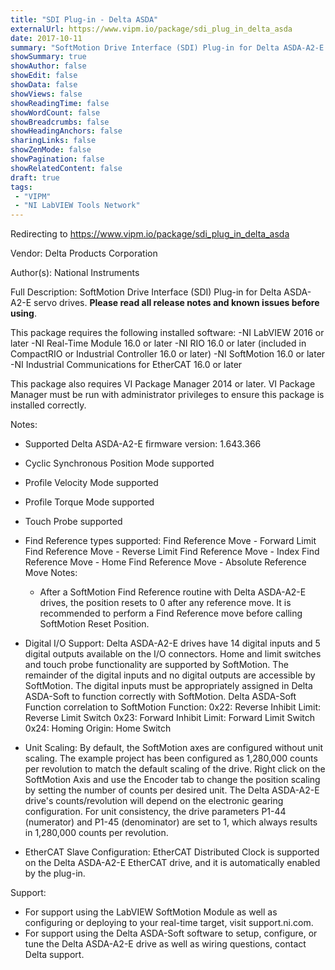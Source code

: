 ```yaml
---
title: "SDI Plug-in - Delta ASDA"
externalUrl: https://www.vipm.io/package/sdi_plug_in_delta_asda
date: 2017-10-11
summary: "SoftMotion Drive Interface (SDI) Plug-in for Delta ASDA-A2-E servo drives."
showSummary: true
showAuthor: false
showEdit: false
showData: false
showViews: false
showReadingTime: false
showWordCount: false
showBreadcrumbs: false
showHeadingAnchors: false
sharingLinks: false
showZenMode: false
showPagination: false
showRelatedContent: false
draft: true
tags:
 - "VIPM"
 - "NI LabVIEW Tools Network"
---
```


Redirecting to https://www.vipm.io/package/sdi_plug_in_delta_asda

Vendor: Delta Products Corporation

Author(s): National Instruments
 
Full Description:
SoftMotion Drive Interface (SDI) Plug-in for Delta ASDA-A2-E servo drives. **Please read all release notes and known issues before using**.

This package requires the following installed software:
-NI LabVIEW 2016 or later
-NI Real-Time Module 16.0 or later
-NI RIO 16.0 or later (included in CompactRIO or Industrial Controller 16.0 or later)
-NI SoftMotion 16.0 or later
-NI Industrial Communications for EtherCAT 16.0 or later

This package also requires VI Package Manager 2014 or later.
VI Package Manager must be run with administrator privileges to ensure this package is installed correctly.

Notes:
- Supported Delta ASDA-A2-E firmware version: 1.643.366
- Cyclic Synchronous Position Mode supported
- Profile Velocity Mode supported
- Profile Torque Mode supported
- Touch Probe supported
- Find Reference types supported:
  Find Reference Move - Forward Limit
  Find Reference Move - Reverse Limit
  Find Reference Move - Index
  Find Reference Move - Home
  Find Reference Move - Absolute
  Reference Move Notes:
  - After a SoftMotion Find Reference routine with Delta ASDA-A2-E drives, the position resets to 0 after any reference move. It is recommended to perform a Find Reference move before calling SoftMotion Reset Position.

- Digital I/O Support:
Delta ASDA-A2-E drives have 14 digital inputs and 5 digital outputs available on the I/O connectors. Home and limit switches and touch probe functionality are supported by SoftMotion. The remainder of the digital inputs and no digital outputs are accessible by SoftMotion. The digital inputs must be appropriately assigned in Delta ASDA-Soft to function correctly with SoftMotion.
Delta ASDA-Soft Function correlation to SoftMotion Function:
0x22: Reverse Inhibit Limit: Reverse Limit Switch
0x23: Forward Inhibit Limit: Forward Limit Switch
0x24: Homing Origin: Home Switch

- Unit Scaling:
By default, the SoftMotion axes are configured without unit scaling. The example project has been configured as 1,280,000 counts per revolution to match the default scaling of the drive. Right click on the SoftMotion Axis and use the Encoder tab to change the position scaling by setting the number of counts per desired unit.
The Delta ASDA-A2-E drive's counts/revolution will depend on the electronic gearing configuration. For unit consistency, the drive parameters P1-44 (numerator) and P1-45 (denominator) are set to 1, which always results in 1,280,000 counts per revolution.

- EtherCAT Slave Configuration:
EtherCAT Distributed Clock is supported on the Delta ASDA-A2-E EtherCAT drive, and it is automatically enabled by the plug-in.

Support:
- For support using the LabVIEW SoftMotion Module as well as configuring or deploying to your real-time target, visit support.ni.com.
- For support using the Delta ASDA-Soft software to setup, configure, or tune the Delta ASDA-A2-E drive as well as wiring questions, contact Delta support.